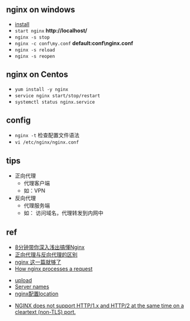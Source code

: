## nginx on windows
+ [install](http://nginx.org/en/docs/windows.html)
+ `start nginx` **http://localhost/**
+ `nginx -s stop`
+ `nginx -c conf\my.conf` **default:conf\nginx.conf**
+ `nginx -s reload`
+ `nginx -s reopen`


## nginx on Centos

+ `yum install -y nginx`
+ `service nginx start/stop/restart`
+ `systemctl status nginx.service`

## config

+ `nginx -t` 检查配置文件语法
+ `vi /etc/nginx/nginx.conf`

## tips
+ 正向代理
    + 代理客户端
    + 如：VPN
+ 反向代理
    + 代理服务端
    + 如： 访问域名，代理转发到内网中



## ref
+ [8分钟带你深入浅出搞懂Nginx](https://zhuanlan.zhihu.com/p/34943332)
+ [正向代理与反向代理的区别](https://www.jianshu.com/p/208c02c9dd1d)
+ [nginx 这一篇就够了](https://juejin.im/post/5d81906c518825300a3ec7ca)
+ [How nginx processes a request](http://nginx.org/en/docs/http/request_processing.html)

<!-- config -->
+ [upload](https://www.nginx.com/resources/wiki/modules/upload/)
+ [Server names](http://nginx.org/en/docs/http/server_names.html)
+ [nginx配置location](https://www.jianshu.com/p/d3fb148cb5eb)

<!-- issue -->
+ [NGINX does not support HTTP/1.x and HTTP/2 at the same time on a cleartext (non-TLS) port.](https://github.com/kubernetes/ingress-nginx/issues/3897)